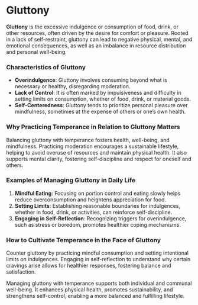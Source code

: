 # Gluttony

**Gluttony** is the excessive indulgence or consumption of food, drink, or other resources, often driven by the desire for comfort or pleasure. Rooted in a lack of self-restraint, gluttony can lead to negative physical, mental, and emotional consequences, as well as an imbalance in resource distribution and personal well-being.

### Characteristics of Gluttony

- **Overindulgence**: Gluttony involves consuming beyond what is necessary or healthy, disregarding moderation.
- **Lack of Control**: It is often marked by impulsiveness and difficulty in setting limits on consumption, whether of food, drink, or material goods.
- **Self-Centeredness**: Gluttony tends to prioritize personal pleasure over mindfulness, sometimes at the expense of others or one’s own health.

### Why Practicing Temperance in Relation to Gluttony Matters

Balancing gluttony with temperance fosters health, well-being, and mindfulness. Practicing moderation encourages a sustainable lifestyle, helping to avoid overuse of resources and maintain physical health. It also supports mental clarity, fostering self-discipline and respect for oneself and others.

### Examples of Managing Gluttony in Daily Life

1. **Mindful Eating**: Focusing on portion control and eating slowly helps reduce overconsumption and heightens appreciation for food.
2. **Setting Limits**: Establishing reasonable boundaries for indulgences, whether in food, drink, or activities, can reinforce self-discipline.
3. **Engaging in Self-Reflection**: Recognizing triggers for overindulgence, such as stress or boredom, promotes healthier coping mechanisms.

### How to Cultivate Temperance in the Face of Gluttony

Counter gluttony by practicing mindful consumption and setting intentional limits on indulgences. Engaging in self-reflection to understand why certain cravings arise allows for healthier responses, fostering balance and satisfaction. 

Managing gluttony with temperance supports both individual and communal well-being. It enhances physical health, promotes sustainability, and strengthens self-control, enabling a more balanced and fulfilling lifestyle.